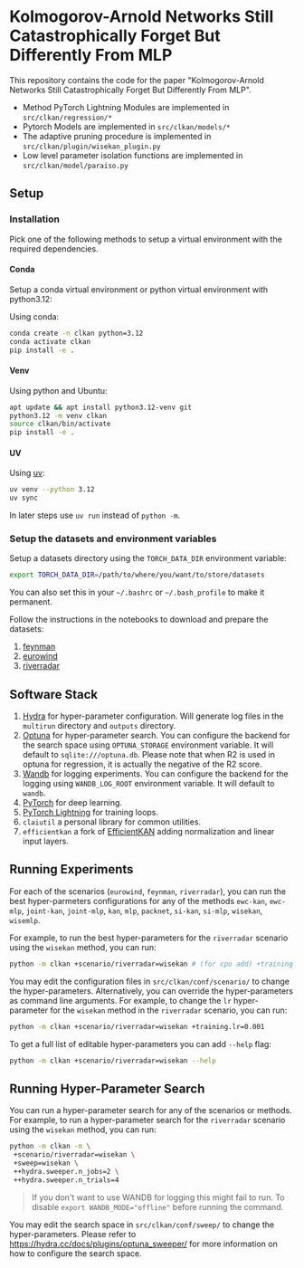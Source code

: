 # Kolmogorov-Arnold Networks Still Catastrophically Forget But Differently From MLP

This repository contains the code for the paper "Kolmogorov-Arnold Networks Still
Catastrophically Forget But Differently From MLP".

* Method PyTorch Lightning Modules are implemented in `src/clkan/regression/*`
* Pytorch Models are implemented in `src/clkan/models/*`
* The adaptive pruning procedure is implemented in `src/clkan/plugin/wisekan_plugin.py`
* Low level parameter isolation functions are implemented in `src/clkan/model/paraiso.py`

## Setup

### Installation

Pick one of the following methods to setup a virtual environment with the required dependencies.

#### Conda

Setup a conda virtual environment or python virtual environment with python3.12:

Using conda:

```bash
conda create -n clkan python=3.12
conda activate clkan
pip install -e .
```

#### Venv

Using python and Ubuntu:

```bash
apt update && apt install python3.12-venv git
python3.12 -m venv clkan
source clkan/bin/activate
pip install -e .
```

#### UV

Using [uv](https://github.com/astral-sh/uv):

```bash
uv venv --python 3.12
uv sync
```

In later steps use `uv run` instead of `python -m`.

### Setup the datasets and environment variables

Setup a datasets directory using the `TORCH_DATA_DIR` environment variable:

```bash
export TORCH_DATA_DIR=/path/to/where/you/want/to/store/datasets
```

You can also set this in your `~/.bashrc` or `~/.bash_profile` to make it permanent.

Follow the instructions in the notebooks to download and prepare the datasets:

1. [feynman](dataset/feynman.ipynb)
2. [eurowind](dataset/eurowind.ipynb)
3. [riverradar](dataset/riverradar.ipynb)

## Software Stack

1. [Hydra](https://hydra.cc/) for hyper-parameter configuration. Will generate
   log files in the `multirun` directory and `outputs` directory.
2. [Optuna](https://optuna.org/) for hyper-parameter search. You can configure
   the backend for the search space using `OPTUNA_STORAGE` environment variable.
   It will default to `sqlite:///optuna.db`. Please note that when R2 is used in
   optuna for regression, it is actually the negative of the R2 score.
3. [Wandb](https://wandb.ai/) for logging experiments. You can configure the
   backend for the logging using `WANDB_LOG_ROOT` environment variable. It will
   default to `wandb`.
4. [PyTorch](https://pytorch.org/) for deep learning.
5. [PyTorch Lightning](https://www.pytorchlightning.ai/) for training loops.
6. `claiutil` a personal library for common utilities.
7. `efficientkan` a fork of
   [EfficientKAN](https://github.com/Blealtan/efficient-kan) adding
   normalization and linear input layers.

## Running Experiments

For each of the scenarios (`eurowind`, `feynman`, `riverradar`), you can run the
best hyper-parmeters configurations for any of the methods `ewc-kan`, `ewc-mlp`,
`joint-kan`, `joint-mlp`, `kan`, `mlp`, `packnet`, `si-kan`, `si-mlp`,
`wisekan`, `wisemlp`.

For example, to run the best hyper-parameters for the `riverradar` scenario
using the `wisekan` method, you can run:

```bash
python -m clkan +scenario/riverradar=wisekan # (for cpu add) +training.device=cpu
```

You may edit the configuration files in `src/clkan/conf/scenario/` to change the
hyper-parameters. Alternatively, you can override the hyper-parameters as command line
arguments. For example, to change the `lr` hyper-parameter for the `wisekan` method
in the `riverradar` scenario, you can run:

```bash
python -m clkan +scenario/riverradar=wisekan +training.lr=0.001
```

To get a full list of editable hyper-parameters you can add `--help` flag:

```bash
python -m clkan +scenario/riverradar=wisekan --help
```

## Running Hyper-Parameter Search

You can run a hyper-parameter search for any of the scenarios or methods. For example,
to run a hyper-parameter search for the `riverradar` scenario using the `wisekan` method,
you can run:

```bash
python -m clkan -m \
 +scenario/riverradar=wisekan \
 +sweep=wisekan \
 ++hydra.sweeper.n_jobs=2 \
 ++hydra.sweeper.n_trials=4
```

 > If you don't want to use WANDB for logging this might fail to run. To disable
 > `export WANDB_MODE="offline"` before running the command.

You may edit the search space in `src/clkan/conf/sweep/` to change the
hyper-parameters. Please refer to <https://hydra.cc/docs/plugins/optuna_sweeper/> for
more information on how to configure the search space.
